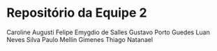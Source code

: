 # Repositório da Equipe 2

Caroline Augusti
Felipe Emygdio de Salles
Gustavo Porto Guedes
Luan Neves Silva
Paulo Mellin Gimenes
Thiago Natanael
